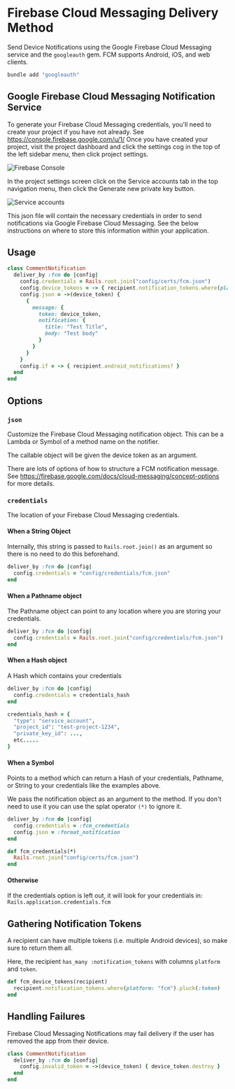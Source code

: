 # Firebase Cloud Messaging Delivery Method

Send Device Notifications using the Google Firebase Cloud Messaging service and the `googleauth` gem. FCM supports Android, iOS, and web clients.

```bash
bundle add "googleauth"
```

## Google Firebase Cloud Messaging Notification Service

To generate your Firebase Cloud Messaging credentials, you'll need to create your project if you have not already. See https://console.firebase.google.com/u/1/
Once you have created your project, visit the project dashboard and click the settings cog in the top of the left sidebar menu, then click project settings.

![Firebase Console](../images/fcm-project-settings.png)

In the project settings screen click on the Service accounts tab in the top navigation menu, then click the Generate new private key button.

![Service accounts](../images/fcm-credentials-json.png)

This json file will contain the necessary credentials in order to send notifications via Google Firebase Cloud Messaging.
See the below instructions on where to store this information within your application.

## Usage

```ruby
class CommentNotification
  deliver_by :fcm do |config|
    config.credentials = Rails.root.join("config/certs/fcm.json")
    config.device_tokens = -> { recipient.notification_tokens.where(platform: "fcm").pluck(:token) }
    config.json = ->(device_token) {
      {
        message: {
          token: device_token,
          notification: {
            title: "Test Title",
            body: "Test body"
          }
        }
      }
    }
    config.if = -> { recipient.android_notifications? }
  end
end
```

## Options

### `json`
Customize the Firebase Cloud Messaging notification object. This can be a Lambda or Symbol of a method name on the notifier. 
  
The callable object will be given the device token as an argument.

There are lots of options of how to structure a FCM notification message. See https://firebase.google.com/docs/cloud-messaging/concept-options for more details.

### `credentials`
The location of your Firebase Cloud Messaging credentials.

#### When a String Object

Internally, this string is passed to `Rails.root.join()` as an argument so there is no need to do this beforehand.

```ruby
deliver_by :fcm do |config| 
  config.credentials = "config/credentials/fcm.json"
end
```

#### When a Pathname object

The Pathname object can point to any location where you are storing your credentials.

```ruby
deliver_by :fcm do |config| 
  config.credentials = Rails.root.join("config/credentials/fcm.json")
end
```

#### When a Hash object

A Hash which contains your credentials

```ruby
deliver_by :fcm do |config| 
  config.credentials = credentials_hash 
end

credentials_hash = {
  "type": "service_account",
  "project_id": "test-project-1234",
  "private_key_id": ...,
  etc.....
}
```

#### When a Symbol

Points to a method which can return a Hash of your credentials, Pathname, or String to your credentials like the examples above. 

We pass the notification object as an argument to the method. If you don't need to use it you can use the splat operator `(*)` to ignore it.

```ruby
deliver_by :fcm do |config| 
  config.credentials = :fcm_credentials
  config.json = :format_notification
end

def fcm_credentials(*)
  Rails.root.join("config/certs/fcm.json")
end
```

#### Otherwise

If the credentials option is left out, it will look for your credentials in: `Rails.application.credentials.fcm`

## Gathering Notification Tokens

A recipient can have multiple tokens (i.e. multiple Android devices), so make sure to return them all.

Here, the recipient `has_many :notification_tokens` with columns `platform` and `token`.

```ruby
def fcm_device_tokens(recipient)
  recipient.notification_tokens.where(platform: "fcm").pluck(:token)
end
```

## Handling Failures

Firebase Cloud Messaging Notifications may fail delivery if the user has removed the app from their device.

```ruby
class CommentNotification
  deliver_by :fcm do |config|
    config.invalid_token = ->(device_token) { device_token.destroy }
  end
end
```
